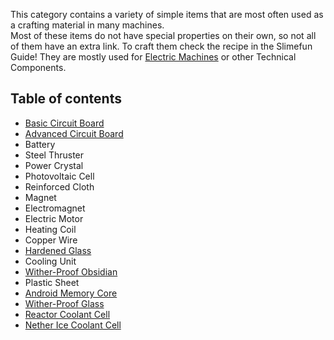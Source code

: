 This category contains a variety of simple items that are most often used as a crafting material in many machines.  
Most of these items do not have special properties on their own, so not all of them have an extra link. To craft them check the recipe in the Slimefun Guide! They are mostly used for [Electric Machines](https://github.com/Slimefun/Slimefun4/wiki/Electric-Machines) or other Technical Components.

## Table of contents
* [Basic Circuit Board](https://github.com/Slimefun/Slimefun4/wiki/Circuit-Boards)
* [Advanced Circuit Board](https://github.com/Slimefun/Slimefun4/wiki/Circuit-Boards)
* Battery
* Steel Thruster
* Power Crystal
* Photovoltaic Cell
* Reinforced Cloth
* Magnet
* Electromagnet
* Electric Motor
* Heating Coil
* Copper Wire
* [Hardened Glass](https://github.com/Slimefun/Slimefun4/wiki/Hardened-Glass)
* Cooling Unit
* [Wither-Proof Obsidian](https://github.com/Slimefun/Slimefun4/wiki/Wither-Proof-Blocks)
* Plastic Sheet
* [Android Memory Core](https://github.com/Slimefun/Slimefun4/wiki/Androids)
* [Wither-Proof Glass](https://github.com/Slimefun/Slimefun4/wiki/Wither-Proof-Blocks)
* [Reactor Coolant Cell](https://github.com/Slimefun/Slimefun4/wiki/Coolant-Cells)
* [Nether Ice Coolant Cell](https://github.com/Slimefun/Slimefun4/wiki/Coolant-Cells)
